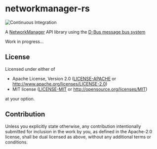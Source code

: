 # networkmanager-rs
![Continuous Integration](https://github.com/he4d/networkmanager-rs/workflows/Continuous%20Integration/badge.svg)

A [NetworkManager](https://wiki.gnome.org/Projects/NetworkManager) API library using the [D-Bus message bus system](https://www.freedesktop.org/wiki/Software/dbus/)

Work in progress...

## License

Licensed under either of

 * Apache License, Version 2.0
   ([LICENSE-APACHE](LICENSE-APACHE) or http://www.apache.org/licenses/LICENSE-2.0)
 * MIT license
   ([LICENSE-MIT](LICENSE-MIT) or http://opensource.org/licenses/MIT)

at your option.

## Contribution

Unless you explicitly state otherwise, any contribution intentionally submitted
for inclusion in the work by you, as defined in the Apache-2.0 license, shall be
dual licensed as above, without any additional terms or conditions. 
